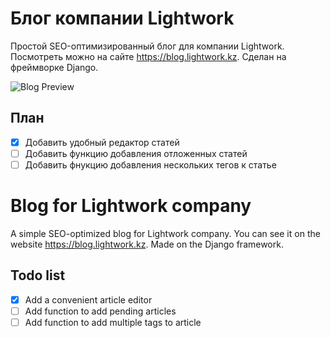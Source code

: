 # Блог компании Lightwork
Простой SEO-оптимизированный блог для компании Lightwork. Посмотреть можно на сайте https://blog.lightwork.kz. Сделан на фреймворке Django.

![Blog Preview](https://mir-s3-cdn-cf.behance.net/project_modules/fs/94dc2a94396915.5e7dbfada9482.png)

## План
- [x] Добавить удобный редактор статей
- [ ] Добавить функцию добавления отложенных статей
- [ ] Добавить фнукцию добавления нескольких тегов к статье

# Blog for Lightwork company
 
A simple SEO-optimized blog for Lightwork company. You can see it on the website https://blog.lightwork.kz. Made on the Django framework.

## Todo list
- [x] Add a convenient article editor
- [ ] Add function to add pending articles
- [ ] Add function to add multiple tags to article
